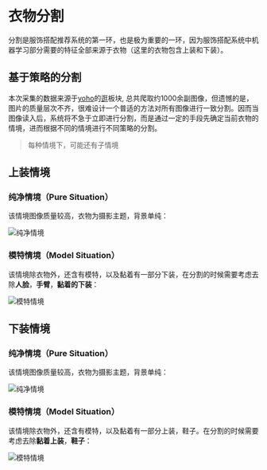 衣物分割
========

分割是服饰搭配推荐系统的第一环，也是极为重要的一环，因为服饰搭配系统中机器学习部分需要的特征全部来源于衣物（这里的衣物包含上装和下装）。

基于策略的分割
--------------

本次采集的数据来源于[yoho](http://www.yohobuy.com/)的[逛](http://guang.yohobuy.com/?channel=boys)板块, 总共爬取约1000余副图像，但遗憾的是，图片的质量层次不齐，很难设计一个普适的方法对所有图像进行一致分割。因而当图像读入后，系统将不急于立即进行分割，而是通过一定的手段先确定当前衣物的情境，进而根据不同的情境进行不同策略的分割。

> 每种情境下，可能还有子情境

上装情境
--------

### 纯净情境（Pure Situation）

该情境图像质量较高，衣物为摄影主题，背景单纯：

![纯净情境](assets/clothing_pure_situation.png)

### 模特情境（Model Situation）

该情境除衣物外，还含有模特，以及黏着有一部分下装，在分割的时候需要考虑去除**人脸**，**手臂**，**黏着的下装**：

![模特情境](assets/clothing_model_situation.png)

下装情境
--------

### 纯净情境（Pure Situation）

该情境图像质量较高，衣物为摄影主题，背景单纯：

![纯净情境](assets/pants_pure_situation.png)

### 模特情境（Model Situation）

该情境除衣物外，还含有模特，以及黏着有一部分上装，鞋子。在分割的时候需要考虑去除**黏着上装**，**鞋子**：

![模特情境](assets/pants_model_situation.png)
